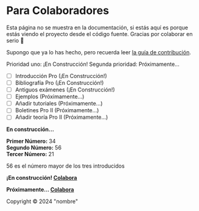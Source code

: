 <no-index/>

<!--
SPDX-FileCopyrightText: 2024 Pablo Portas López <pablo.portas@udc.es>

SPDX-License-Identifier: CC-BY-NC-4.0
-->

# Para Colaboradores

<tldr>
Esta página no se muestra en la documentación, si estás aquí es porque estás viendo el proyecto desde el código fuente.
Gracias por colaborar en serio 🤗
</tldr>

<warning>

Supongo que ya lo has hecho, pero recuerda
leer [la guía de contribución](https://github.com/TeenBiscuits/Pro2324/blob/main/CONTRIBUTING.md).

</warning>

<procedure>
<title>TO DO</title>

Prioridad uno: ¡En Construcción! Segunda prioridad: Próximamente...

- [ ] Introducción Pro (¡En Construcción!)
- [ ] Bibliografía Pro (¡En Construcción!)
- [ ] Antiguos exámenes (¡En Construcción!)
- [ ] Ejemplos (Próximamente...)
- [ ] Añadir tutoriales (Próximamente...)
- [ ] Boletines Pro II (Próximamente...)
- [ ] Añadir teoría Pro II (Próximamente...)

</procedure>

<tip>
<b>En construcción...</b> 
<!-- No voy a mentir, esto es lo último que tengo 
            como prioridad por acabar          -->
</tip>

<!-- Ejemplo de Ejecución -->

<procedure>
<title>Ejemplo de Ejecución</title>
<p>
<b>Primer Número:</b> 34<br/>
<b>Segundo Número:</b> 56<br/>
<b>Tercer Número:</b> 21<br/>
</p>
<p>56 es el número mayor de los tres introducidos</p>
</procedure>

<!-- Code - Block de Soluciones -->

<code-block src="./Boletin_1/Ejercicio_01.c" lang="C" collapsible="true" collapsed-title="Mostrar Solución"/>

<!-- Code - Normal -->

<code-block lang="c" src="./Extras/Algoritmos/BubbleSort.c" collapsible="true" collapsed-title="Mostrar código"></code-block>

<!-- Avisos -->

<warning><b>¡En construcción! <a href="https://github.com/TeenBiscuits/Pro2324">Colabora</a></b></warning>

<note><b>Próximamente... <a href="https://github.com/TeenBiscuits/Pro2324">Colabora</a></b></note>

<tip>Copyright © 2024 "nombre"</tip>